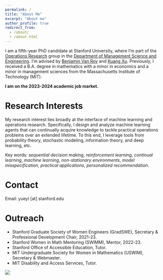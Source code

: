 ```yaml
---
permalink: /
title: "About Me"
excerpt: "About me"
author_profile: true
redirect_from: 
  - /about/
  - /about.html
---
```


I am a fifth-year PhD candidate at Stanford University, where I’m part of the [Operations Research](https://or.stanford.edu/) group in the [Department of Management Science and Engineering](https://msande.stanford.edu/). I’m advised by [Benjamin Van Roy](https://web.stanford.edu/~bvr/) and [Kuang Xu](https://gsb-faculty.stanford.edu/kuang-xu/). Previously, I received a B.A. degree in mathematics with a minor in economics and a minor in management sciences from the Massachusetts Institute of Technology (MIT). 

**I am on the 2023-2024 academic job market.**

Research Interests
======
My research interest lies broadly at the interface of machine learning and operations research. Specifically, I design and analyze machine learning agents that can continually acquire knowledge to tackle practical operations problems over an extended lifetime. To this end, I leverage tools from probability theory, stochastic modeling, information theory, and deep learning, etc. 

Key words: *sequential decision making*, *reinforcement learning*, *continual learning*, *machine learning*, *non-stationary environments*, *model misspecification*, *practical applications*, *personalized recommendation*. 

Contact
======
Email: yueyl [at] stanford.edu

Outreach
======
* Stanford Graduate Society of Women Engineers (GradSWE), Secretary & Professional Development Chair, 2021-23.
* Stanford Women in Math Mentoring (SWIMM), Mentor, 2022-23. 
* Stanford Office of Accessible Education, Tutor.
* MIT Undergraduate Society for Women in Mathematics (USWIM), Secretary & Webmaster.
* MIT Disability and Access Services, Tutor.

<a href="https://clustrmaps.com/site/1bwek" title="Visit tracker"><img src="//clustrmaps.com/map_v2.png?cl=000000&w=a&t=tt&d=WSR-EUF_yfrzxwA_vWWKcLNEWn7Q_Ev9pNTvsTq8KhM&co=ffffff" /></a>

